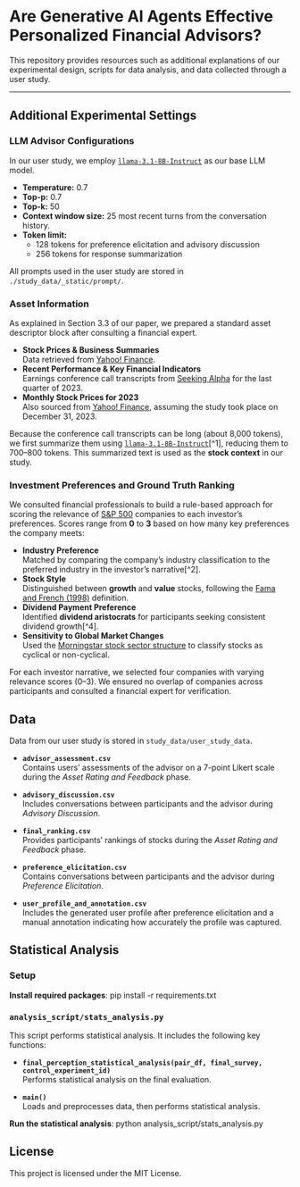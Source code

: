 # Are Generative AI Agents Effective Personalized Financial Advisors?

This repository provides resources such as additional explanations of our experimental design, scripts for data analysis, and data collected through a user study.

---

## Additional Experimental Settings

### LLM Advisor Configurations
In our user study, we employ [`llama-3.1-8B-Instruct`](https://huggingface.co/meta-llama/Llama-3.1-8B-Instruct) as our base LLM model. 
- **Temperature:** 0.7  
- **Top-p:** 0.7  
- **Top-k:** 50  
- **Context window size:** 25 most recent turns from the conversation history.  
- **Token limit:**  
  - 128 tokens for preference elicitation and advisory discussion  
  - 256 tokens for response summarization  

All prompts used in the user study are stored in `./study_data/_static/prompt/`.

### Asset Information
As explained in Section 3.3 of our paper, we prepared a standard asset descriptor block after consulting a financial expert.

- **Stock Prices & Business Summaries**  
  Data retrieved from [Yahoo! Finance](https://finance.yahoo.com/).  
- **Recent Performance & Key Financial Indicators**  
  Earnings conference call transcripts from [Seeking Alpha](https://seekingalpha.com/) for the last quarter of 2023.  
- **Monthly Stock Prices for 2023**  
  Also sourced from [Yahoo! Finance](https://finance.yahoo.com/), assuming the study took place on December 31, 2023.  

Because the conference call transcripts can be long (about 8,000 tokens), we first summarize them using [`llama-3.1-8B-Instruct`](https://huggingface.co/meta-llama/Llama-3.1-8B-Instruct)[^1], reducing them to 700–800 tokens. This summarized text is used as the **stock context** in our study.

### Investment Preferences and Ground Truth Ranking
We consulted financial professionals to build a rule-based approach for scoring the relevance of [S&P&nbsp;500](#fn1) companies to each investor’s preferences. Scores range from **0** to **3** based on how many key preferences the company meets:

- **Industry Preference**  
  Matched by comparing the company’s industry classification to the preferred industry in the investor’s narrative[^2].
- **Stock Style**  
  Distinguished between **growth** and **value** stocks, following the [Fama and French (1998)](#fn3) definition.  
- **Dividend Payment Preference**  
  Identified **dividend aristocrats** for participants seeking consistent dividend growth[^4].
- **Sensitivity to Global Market Changes**  
  Used the [Morningstar stock sector structure](#fn5) to classify stocks as cyclical or non-cyclical.

For each investor narrative, we selected four companies with varying relevance scores (0–3). We ensured no overlap of companies across participants and consulted a financial expert for verification.


## Data
Data from our user study is stored in `study_data/user_study_data`.

- **`advisor_assessment.csv`**  
  Contains users’ assessments of the advisor on a 7-point Likert scale during the *Asset Rating and Feedback* phase.

- **`advisory_discussion.csv`**  
  Includes conversations between participants and the advisor during *Advisory Discussion*.

- **`final_ranking.csv`**  
  Provides participants’ rankings of stocks during the *Asset Rating and Feedback* phase.

- **`preference_elicitation.csv`**  
  Contains conversations between participants and the advisor during *Preference Elicitation*.

- **`user_profile_and_annotation.csv`**  
  Includes the generated user profile after preference elicitation and a manual annotation indicating how accurately the profile was captured.


## Statistical Analysis

### Setup
**Install required packages**:
   pip install -r requirements.txt

### `analysis_script/stats_analysis.py`
This script performs statistical analysis. It includes the following key functions:

- **`final_perception_statistical_analysis(pair_df, final_survey, control_experiment_id)`**  
  Performs statistical analysis on the final evaluation.

- **`main()`**  
  Loads and preprocesses data, then performs statistical analysis.

**Run the statistical analysis**:
   python analysis_script/stats_analysis.py


## License
This project is licensed under the MIT License.




